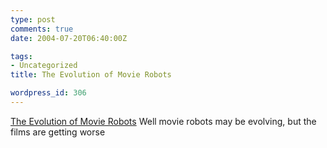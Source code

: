 ```yaml
---
type: post
comments: true
date: 2004-07-20T06:40:00Z

tags:
- Uncategorized
title: The Evolution of Movie Robots

wordpress_id: 306
---
```


[The Evolution of Movie Robots](http://news.bbc.co.uk/1/hi/entertainment/film/3906257.stm) Well movie robots may be evolving, but the films are getting worse
